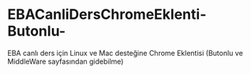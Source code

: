 # EBACanliDersChromeEklenti-Butonlu-
EBA canlı ders için Linux ve Mac desteğine Chrome Eklentisi (Butonlu ve MiddleWare sayfasından gidebilme)
